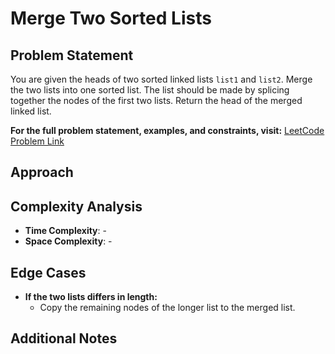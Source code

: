 # Merge Two Sorted Lists

## Problem Statement
You are given the heads of two sorted linked lists `list1` and `list2`.
Merge the two lists into one sorted list. The list should be made by splicing together the nodes of the first two lists.
Return the head of the merged linked list.

**For the full problem statement, examples, and constraints, visit:**
[LeetCode Problem Link](https://leetcode.com/problems/merge-two-sorted-lists/description/)

## Approach


## Complexity Analysis
- **Time Complexity**: -
- **Space Complexity**: -

## Edge Cases
- **If the two lists differs in length:**
  - Copy the remaining nodes of the longer list to the merged list.

## Additional Notes
